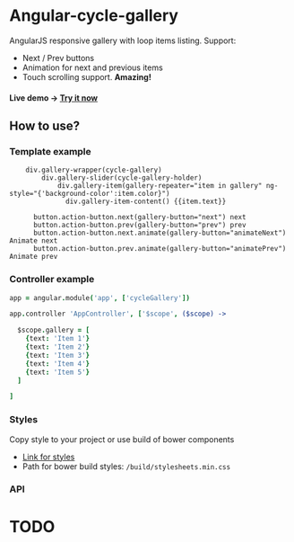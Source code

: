 # Angular-cycle-gallery 

AngularJS responsive gallery with loop items listing. Support:
- Next / Prev buttons
- Animation for next and previous items 
- Touch scrolling support. **Amazing!**

#### Live demo -> [Try it now](http://angular-cycle-gallery.rademade.com)


## How to use?

### Template example

```slim
    div.gallery-wrapper(cycle-gallery)
        div.gallery-slider(cycle-gallery-holder)
            div.gallery-item(gallery-repeater="item in gallery" ng-style="{'background-color':item.color}")
              div.gallery-item-content() {{item.text}}

      button.action-button.next(gallery-button="next") next
      button.action-button.prev(gallery-button="prev") prev
      button.action-button.next.animate(gallery-button="animateNext") Animate next
      button.action-button.prev.animate(gallery-button="animatePrev") Animate prev
```

### Controller example

```coffee
app = angular.module('app', ['cycleGallery'])

app.controller 'AppController', ['$scope', ($scope) ->

  $scope.gallery = [
    {text: 'Item 1'}
    {text: 'Item 2'}
    {text: 'Item 3'}
    {text: 'Item 4'}
    {text: 'Item 5'}
  ]

]
```

### Styles

Copy style to your project or use build of bower components
- [Link for styles](https://github.com/Rademade/angular-cycle-gallery/blob/master/src/sass/import.sass)
- Path for bower build styles: `/build/stylesheets.min.css`


### API
# TODO

